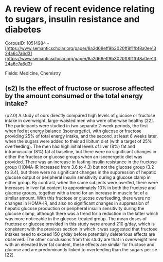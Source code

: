 # A review of recent evidence relating to sugars, insulin resistance and diabetes

CorpusID: 10514984 - [https://www.semanticscholar.org/paper/8a2d68eff9b3020ff8f1fbf8a0ee1324a6c7a6d3](https://www.semanticscholar.org/paper/8a2d68eff9b3020ff8f1fbf8a0ee1324a6c7a6d3)

Fields: Medicine, Chemistry

## (s2) Is the effect of fructose or sucrose affected by the amount consumed or the total energy intake?
(p2.0) A study of ours directly compared high levels of glucose or fructose intake in overweight, large-waisted men who were otherwise healthy [22]. The participants were studied in two separate 2-week periods, the first when fed at energy balance (isoenergetic), with glucose or fructose providing 25% of total energy intake, and the second, at least 6 weeks later, when the sugars were added to their ad libitum diet (with a target of 25% overfeeding). The men had high initial levels of liver (8%) fat and intramuscular (8%) fat at baseline, but there were no significant changes in either the fructose or glucose groups when an isoenergetic diet was provided. There was an increase in fasting insulin resistance in the fructose group (HOMA-IR increased from 3.6 to 4.3) but not the glucose group (3.2 to 3.4), but there were no significant changes in the suppression of hepatic glucose output or peripheral insulin sensitivity during a glucose clamp in either group. By contrast, when the same subjects were overfed, there were increases in liver fat content to approximately 10% in both the fructose and glucose groups, together with a trend for an increase in muscle fat of a similar amount. With this fructose or glucose overfeeding, there were no changes in HOMA-IR, and also no significant changes in suppression of hepatic glucose production or peripheral insulin sensitivity during the glucose clamp, although there was a trend for a reduction in the latter which was more noticeable in the glucose-treated group. The mean doses of fructose or glucose provided in this study were around 210 g/day, which is consistent with the previous section in which it was suggested that fructose intakes need to exceed 150 g/day before potentially deleterious effects are observed. The other conclusions from this study are that in overweight men with an elevated liver fat content, these effects are similar for fructose and glucose and are predominantly linked to overfeeding than the sugars per se [22].
